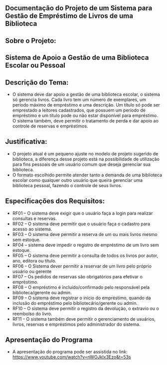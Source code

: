 ## Documentação do Projeto de um Sistema para Gestão de Empréstimo de Livros de uma Biblioteca


## Sobre o Projeto:
## Sistema de Apoio a Gestão de uma Biblioteca Escolar ou Pessoal

## Descrição do Tema:
- O sistema deve dar apoio a gestão de uma biblioteca escolar, o sistema só gerencia livros. Cada livro tem um número de exemplares, um período máximo de empréstimo e uma descrição.  Um título só pode ser emprestado a leitores cadastrados, que possuem um período de empréstimo e um título pode ou não estar disponível para empréstimo.  O sistema também, deve permitir o tratamento de perda e dar apoio ao controle de reservas e empréstimos.
## Justificativa:
- O projeto atual é um pequeno ajuste no modelo de projeto sugerido de biblioteca, a diferença desse projeto está na possibilidade de utilização para fins pessoais de um usuário comum que deseja gerenciar sua biblioteca.
- O formato escolhido permite atender tanto a demanda de uma biblioteca escolar como qualquer outro usuário que queira gerenciar uma biblioteca pessoal, fazendo o controle de seus livros.

## Especificações dos Requisitos:

- RF01 – O sistema deve exigir que o usuário faça a login para realizar consultas e reservas.
- RF02 – O sistema deve permitir que o usuário faça o cadastro para acesso ao sistema.
- RF03 – O sistema deve permitir a reserva de um ou mais livros mesmo sem estoque.
- RF04 –  sistema deve impedir o registro de empréstimo de um livro sem estoque.
- RF05 – O sistema deve permitir a consulta de todos os livros por autor, ano, editora ou título.
- RF06 – O Sistema dever permitir a reservar de um livro pelo próprio usuário ou gerente
- RF07 – Os pedidos de reservas são obrigatórios para efetivar o empréstimo.
- RF08 – O empréstimo é incluído/confirmado pelo responsável pela biblioteca/gerente ou admin.
- RF09 – O sistema deve registrar o início do empréstimo, quando da inclusão do empréstimo pelo bibliotecário/gerente ou admin.
- RF10 – O sistema deve permitir o registro da devolução, o extravio ou o reembolso do livro.
- RF11 – O sistema também deve permitir o gerenciamento de usuários, livros, reservas e empréstimos pelo administrador do sistema.

## Apresentação do Programa
- A apresentação do programa pode ser assistida no link: https://www.youtube.com/watch?v=nWOJkIx3Ezo&t=53s
